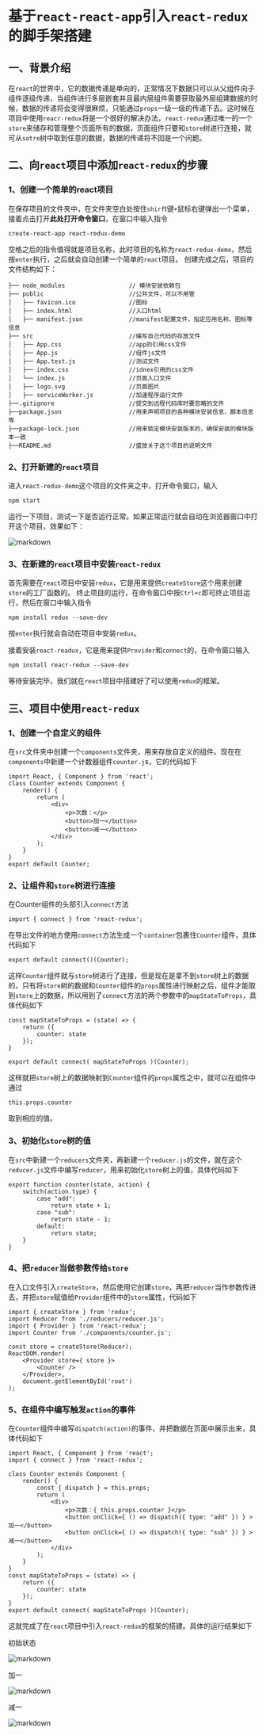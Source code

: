 # 基于`react-react-app`引入`react-redux`的脚手架搭建

## 一、背景介绍

在`react`的世界中，它的数据传递是单向的，正常情况下数据只可以从父组件向子组件逐级传递，当组件进行多层嵌套并且最内层组件需要获取最外层组建数据的时候，数据的传递将会变得很麻烦，只能通过`props`一级一级的传递下去。这时候在项目中使用`reacr-redux`将是一个很好的解决办法，`react-redux`通过唯一的一个`store`来储存和管理整个页面所有的数据，页面组件只要和`store`树进行连接，就可从`sotre`树中取到任意的数据，数据的传递将不回是一个问题。

## 二、向`react`项目中添加`react-redux`的步骤


### 1、创建一个简单的react项目


在保存项目的文件夹中，在文件夹空白处按住`shirf`t键`+`鼠标右键弹出一个菜单，接着点击打开**此处打开命令窗口**，在窗口中输入指令
	

	create-react-app react-redux-demo	


空格之后的指令值得就是项目名称，此时项目的名称为`react-redux-demo`，然后按`enter`执行，之后就会自动创建一个简单的`react`项目。
创建完成之后，项目的文件结构如下：

	
	├── node_modules                  // 模块安装依赖包
	├── public                        //公共文件，可以不用管
	│   ├── favicon.ico               //图标
	│   ├── index.html                //入口html
	│   ├── manifest.json             //manifest配置文件，指定应用名称、图标等信息
	├── src 						  //编写自己代码的存放文件
	│   ├── App.css                   //app的引用css文件
	│   ├── App.js					  //组件js文件
	│   ├── App.test.js               //测试文件
	│   ├── index.css                 //idnex引用的css文件
	│   └── index.js				  //页面入口文件
	│   ├── logo.svg                  //页面图片
	│   ├── serviceWorker.js          //加速程序运行文件
	├──.gitignore                     //提交到远程代码库时要忽略的文件
	├──package.json                   //用来声明项目的各种模块安装信息，脚本信息等
	├──package-lock.json              //用来锁定模块安装版本的，确保安装的模块版本一致
	├──README.md					  //盛放关于这个项目的说明文件
	

### 2、打开新建的`react`项目


进入`react-redux-demo`这个项目的文件夹之中，打开命令窗口，输入

	npm start

运行一下项目，测试一下是否运行正常。如果正常运行就会自动在浏览器窗口中打开这个项目，效果如下：

![markdown](https://github.com/Lishengzuo/react-router-demo/raw/master/docimages/runresult.png "cnd")


### 3、在新建的`react`项目中安装`react-redux`


首先需要在`react`项目中安装`redux`，它是用来提供`createStore`这个用来创建`store`的工厂函数的。
终止项目的运行，在命令窗口中按`Ctrl+c`即可终止项目运行，然后在窗口中输入指令

	npm install redux --save-dev

按`enter`执行就会自动在项目中安装`redux`。

接着安装`react-readux`，它是用来提供`Provider`和`connect`的，在命令窗口输入

	npm install reacr-redux --save-dev

等待安装完毕，我们就在`react`项目中搭建好了可以使用`redux`的框架。


## 三、项目中使用`react-redux`


### 1、创建一个自定义的组件


在`src`文件夹中创建一个`components`文件夹，用来存放自定义的组件。现在在`components`中新建一个计数器组件`counter.j`s，它的代码如下

	import React, { Component } from 'react';
	class Counter extends Component {
		render() {
			return (
				<div>
					<p>次数：</p>
					<button>加一</button>
					<button>减一</button>
				</div>
			);
		}
	}
	export default Counter;


### 2、让组件和`store`树进行连接


在Counter组件的头部引入`connect`方法

	import { connect } from 'react-redux';

在导出文件的地方使用`connect`方法生成一个`container`包裹住`Counter`组件，具体代码如下

	export default connect()(Counter);

这样`Counter`组件就与`store`树进行了连接，但是现在是拿不到`store`树上的数据的，只有将`store`树的数据和`Counter`组件的`props`属性进行映射之后，组件才能取到`store`上的数据，所以用到了`connect`方法的两个参数中的`mapStateToProps`，具体代码如下

	const mapStateToProps = (state) => {
		return ({
			counter: state
		});
	}

	export default connect( mapStateToProps )(Counter);

这样就把`store`树上的数据映射到`Counter`组件的`props`属性之中，就可以在组件中通过

	this.props.counter

取到相应的值。


### 3、初始化`store`树的值


在`src`中新建一个`reducers`文件夹，再新建一个`reducer.js`的文件，就在这个`reducer.js`文件中编写`reducer`，用来初始化`store`树上的值，具体代码如下

	export function counter(state, action) {
		switch(action.type) {
			case "add":
				return state + 1;
			case "sub":
				return state - 1;
			default:
				return state;
		}
	}



### 4、把`reducer`当做参数传给`store`


在入口文件引入`createStore`，然后使用它创建`store`，再把`reducer`当作参数传进去，并把`store`赋值给`Provider`组件中的`store`属性，代码如下

	import { createStore } from 'redux';
	import Reducer from './reducers/reducer.js';
	import { Provider } from 'react-redux';
	import Counter from './components/counter.js';

	const store = createStore(Reducer);
	ReactDOM.render(
		<Provider store={ store }>
			<Counter />
		</Provider>, 
		document.getElementById('root')
	);


### 5、在组件中编写触发`action`的事件


在`Counter`组件中编写`dispatch(action)`的事件，并把数据在页面中展示出来，具体代码如下

	import React, { Component } from 'react';
	import { connect } from 'react-redux';

	class Counter extends Component {
		render() {
			const { dispatch } = this.props;
			return (
				<div>
					<p>次数：{ this.props.counter }</p>
					<button onClick={ () => dispatch({ type: "add" }) } >加一</button>
					<button onClick={ () => dispatch({ type: "sub" }) } >减一</button>
				</div>
			);
		}
	}
	const mapStateToProps = (state) => {
		return ({
			counter: state
		});
	}
	export default connect( mapStateToProps )(Counter);


这就完成了在`react`项目中引入`react-redux`的框架的搭建。具体的运行结果如下

初始状态

![markdown](https://github.com/Lishengzuo/react-redux-demo/raw/master/docimages/0.png "result")

加一

![markdown](https://github.com/Lishengzuo/react-redux-demo/raw/master/docimages/1.png "result")

减一

![markdown](https://github.com/Lishengzuo/react-redux-demo/raw/master/docimages/-1.png "result")


